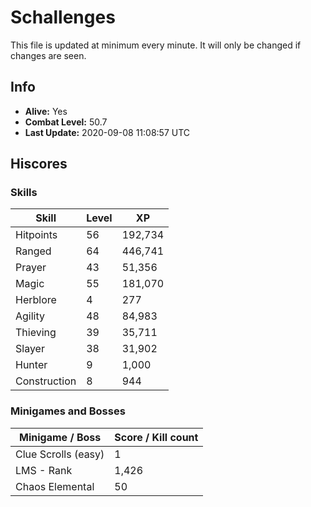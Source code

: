 # Schallenges

This file is updated at minimum every minute. It will only be changed if changes are seen.

## Info

 - **Alive:** Yes
 - **Combat Level:** 50.7
 - **Last Update:** 2020-09-08 11:08:57 UTC

## Hiscores

### Skills

| Skill | Level | XP |
|--|--|--|
| Hitpoints | 56 | 192,734 |
| Ranged | 64 | 446,741 |
| Prayer | 43 | 51,356 |
| Magic | 55 | 181,070 |
| Herblore | 4 | 277 |
| Agility | 48 | 84,983 |
| Thieving | 39 | 35,711 |
| Slayer | 38 | 31,902 |
| Hunter | 9 | 1,000 |
| Construction | 8 | 944 |

### Minigames and Bosses

| Minigame / Boss | Score / Kill count |
|--|--|
| Clue Scrolls (easy) | 1 |
| LMS - Rank | 1,426 |
| Chaos Elemental | 50 |

